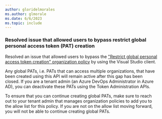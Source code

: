 ```yaml
---
author: gloridelmorales
ms.author: glmorale
ms.date: 6/6/2023
ms.topic: include
---
```


###  Resolved issue that allowed users to bypass restrict global personal access token (PAT) creation

Resolved an issue that allowed users to bypass the ["Restrict global personal access token creation" organization policy](/azure/devops/organizations/accounts/manage-pats-with-policies-for-administrators#restrict-creation-of-global-pats) by using the Visual Studio client.

Any global PATs, i.e. PATs that can access multiple organizations, that have been created using this API will remain active after this gap has been closed. If you are a tenant admin (an Azure DevOps Administrator in Azure AD), you can deactivate these PATs using the Token Administration APIs.

To ensure that you can continue creating global PATs, make sure to reach out to your tenant admin that manages organization policies to add you to the allow list for this policy. If you are not on the allow list moving forward, you will not be able to continue creating global PATs.

